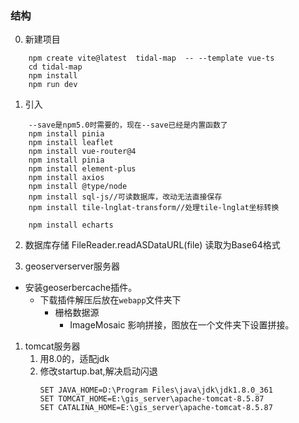 ### 结构
0. 新建项目
```
    npm create vite@latest  tidal-map  -- --template vue-ts
    cd tidal-map
    npm install
    npm run dev 
```
1. 引入
```
    --save是npm5.0时需要的，现在--save已经是内置函数了
    npm install pinia 
    npm install leaflet 
    npm install vue-router@4
    npm install pinia
    npm install element-plus
    npm install axios 
    npm install @type/node
    npm install sql-js//可读数据库，改动无法直接保存
    npm install tile-lnglat-transform//处理tile-lnglat坐标转换

    npm install echarts     
```

2. 数据库存储
    FileReader.readASDataURL(file) 读取为Base64格式

3.  geoserverserver服务器
* 安装geoserbercache插件。
  * 下载插件解压后放在`webapp`文件夹下
    * 栅格数据源
      * ImageMosaic 影响拼接，图放在一个文件夹下设置拼接。

1. tomcat服务器
   1. 用8.0的，适配jdk
   2. 修改startup.bat,解决启动闪退
      ```
      SET JAVA_HOME=D:\Program Files\java\jdk\jdk1.8.0_361
      SET TOMCAT_HOME=E:\gis_server\apache-tomcat-8.5.87
      SET CATALINA_HOME=E:\gis_server\apache-tomcat-8.5.87
      ```

